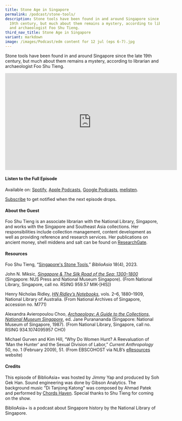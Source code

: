 ```yaml
---
title: Stone Age in Singapore
permalink: /podcast/stone-tools/
description: Stone tools have been found in and around Singapore since the late
  19th century, but much about them remains a mystery, according to librarian
  and archaeologist Foo Shu Tieng.
third_nav_title: Stone Age in Singapore
variant: markdown
image: /images/Podcast/edm content for 12 jul (eps 6-7).jpg
---
```

Stone tools have been found in and around Singapore since the late 19th century, but much about them remains a mystery, according to librarian and archaeologist Foo Shu Tieng.

<iframe allowfullscreen="" allow="accelerometer; autoplay; clipboard-write; encrypted-media; gyroscope; picture-in-picture; web-share" frameborder="0" title="YouTube video player" src="https://www.youtube.com/embed/X5d-u_1Mk8Q?si=TknXTQ88IBJ7irrl" height="315" width="560"></iframe>

#### **Listen to the Full Episode** ####
Available on: [Spotify](https://open.spotify.com/episode/4HQaaXkCjvSGtOBeoh7m2v), [Apple Podcasts](https://podcasts.apple.com/us/podcast/stone-age-in-singapore/id1688142751?i=1000619152656), [Google Podcasts](https://podcasts.google.com/feed/aHR0cHM6Ly9mZWVkcy5jYXB0aXZhdGUuZm0vYmlibGlvYXNpYS8/episode/MGQ0OGNlM2UtOWExMi00ZjI2LTlmYTUtMGU2ODgzNjg2NGQ3?sa=X&amp;ved=0CAUQkfYCahcKEwiA993t6vP_AhUAAAAAHQAAAAAQAQ), [melisten](https://www.melisten.sg/podcast/playlist/BiblioAsia%2B-2115156/Stone-Age-in-Singapore-2115256).

[Subscribe](https://open.spotify.com/show/66PYiIthr1KqQhJ82XH4DN) to get notified when the next episode drops.

#### **About the Guest** ####
Foo Shu Tieng is an associate librarian with the National Library, Singapore, and works with the Singapore and Southeast Asia collections. Her responsibilities include collection management, content development as well as providing reference and research services. Her publications on ancient money, shell middens and salt can be found on [ResearchGate](https://www.researchgate.net/profile/Shu-Tieng-Foo).

#### **Resources** ####
Foo Shu Tieng, “[Singapore's Stone Tools](https://biblioasia.nlb.gov.sg/vol-18/issue-4/jan-mar-2023/stone-tools-singapore/),” *BiblioAsia* 18(4), 2023.

John N. Miksic, [*Singapore &amp; The Silk Road of the Sea: 1300–1800*](https://eservice.nlb.gov.sg/item_holding.aspx?bid=200123868) (Singapore: NUS Press and National Museum Singapore). (From National Library, Singapore, call no. RSING 959.57 MIK-[HIS])

Henry Nicholas Ridley, [*HN Ridley’s Notebooks*](https://www.nas.gov.sg/archivesonline/private_records/record-details/f4336b52-115b-11e3-83d5-0050568939ad), vols. 2–6, 1880–1909, National Library of Australia. (From National Archives of Singapore, accession no. M771)

Alexandra Avieropoulou Choo, [*Archaeology: A Guide to the Collections, National Museum Singapore*](https://eservice.nlb.gov.sg/item_holding.aspx?bid=4693550), ed. Jane Puranananda (Singapore: National Museum of Singapore, 1987). (From National Library, Singapore, call no. RSING 934.1074095957 CHO) 

Michael Gurven and Kim Hill, “Why Do Women Hunt? A Reevaluation of ‘Man the Hunter’ and the Sexual Division of Labor,” *Current Anthropology* 50, no. 1 (February 2009), 51. (From EBSCOHOST via NLB’s [eResources](https://eresources.nlb.gov.sg/main) website) 


#### **Credits** ####
This episode of BiblioAsia+ was hosted by Jimmy Yap and produced by Soh Gek Han. Sound engineering was done by Gibson Analytics. The background music "Di Tanjong Katong" was composed by Ahmad Patek and performed by&nbsp;[Chords Haven](https://www.youtube.com/watch?v=uA2v7ka5TAI). Special thanks to Shu Tieng for coming on the show.

BiblioAsia+ is a podcast about Singapore history by the National Library of Singapore.